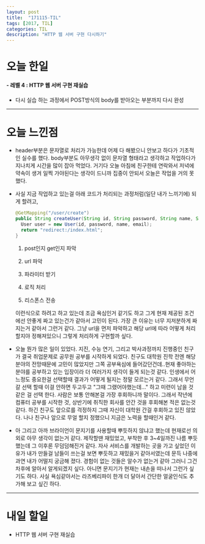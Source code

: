 ```yaml
---
layout: post
title:  "171115-TIL"
tags: [2017, TIL]
categories: TIL
description: "HTTP 웹 서버 구현 다시하기"
---
```


오늘 한일
========

#### - 레벨 4 : HTTP 웹 서버 구현 재실습  

  - 다시 실습 하는 과정에서 POST방식의 body를 받아오는 부분까지 다시 완성

---

오늘 느낀점
==========

- header부분은 문자열로 처리가 가능한데 어제 다 해봤으니 안보고 하다가 기초적인 실수를 했다. body부분도 아무생각 없이 문자열 형태라고 생각하고 작업하다가 지나치게 시간을 많이 잡아 먹었다. 거기다 오늘 아침에 친구한테 연락와서 저녁에 약속이 생겨 일찍 가야된다는 생각이 드니까 집중이 안되서 오늘은 작업을 거의 못했다.

- 사실 지금 작업하고 있는걸 아래 코드가 처리되는 과정처럼(일단 내가 느끼기에) 되게 할려고,  

  ```java
  @GetMapping("/user/create")
  public String createUser(String id, String password, String name, String email){
    User user = new User(id, password, name, email);
    return "redirect:/index.html";
  }
  ```

  1. post인지 get인지 파악  

  2. url 파악

  3. 파라미터 받기

  4. 로직 처리

  5. 리스폰스 전송  

  이런식으로 하려고 하고 있는데 조금 욕심인거 같기도 하고 그게 현재 제공된 조건에선 안좋게 짜고 있는건가 같아서 고민이 된다. 가장 큰 이유는 너무 지저분하게 짜지는거 같아서 그런거 같다. 그냥 url을 먼저 파악하고 해당 url에 따라 어떻게 처리할지야 정해져있으니 그렇게 처리하게 구현할까 싶다.

- 오늘 뭔가 많은 일이 있었다. 지진, 수능 연기, 그리고 박사과정까지 진행중인 친구가 결국 취업문제로 공무원 공부를 시작하게 되었다. 친구도 대학원 진학 전엔 해당 분야의 전망때문에 고민이 많았지만 그쪽 공부욕심에 들어갔던건데..현재 좋아하는 분야를 공부하고 있는 입장이라 더 여러가지 생각이 들게 되는것 같다. 인생에서 어느정도 중요한걸 선택할때 결과가 어떻게 될지는 정말 모르는거 같다. 그래서 무언갈 선택 할때 이걸 안하면 두고두고 "그때 그랬어야했는데..." 하고 미련이 남을 것 같은 걸 선택 한다. 사람은 보통 안해본걸 가장 후회하니까 말이다. 그래서 작년에 컴퓨터 공부를 시작한 것, 상반기에 취직한 회사를 안간 것을 후회해본 적은 없는것 같다. 하긴 친구도 앞으로를 걱정하지 그때 자신이 대학원 간걸 후회하고 있진 않았다. 나나 친구나 앞으로 무얼 할지 정했으니 지금은 노력을 할때인거 같다.  

- 아 그리고 아까 브라이언이 문지기를 사용할때 뿌듯하지 않냐고 했는데 현재로선 의외로 아무 생각이 없는거 같다. 제작할땐 재밌었고, 부착한 후 3~4일까진 나름 뿌듯했는데 그 이후론 무덤덤해진거 같다. 자사 서비스를 개발하는 곳을 가고 싶었던 이유가 내가 만들걸 남들이 쓰는걸 보면 뿌듯하고 재밌을거 같아서였는데 문득 나중에 과연 내가 어떨지 궁금해 졌다. 경험이 없는 것들은 알수가 없는거 같아 그러니 그건 차후에 알아서 알게되겠지 싶다. 아니면 문지기가 현재는 내손을 떠나서 그런가 싶기도 하다. 사실 욕심같아서는 라즈베리파이 한개 더 달아서 간단한 얼굴인식도 추가해 보고 싶긴 하다.  

---

내일 할일
=========

- HTTP 웹 서버 구현 재실습
